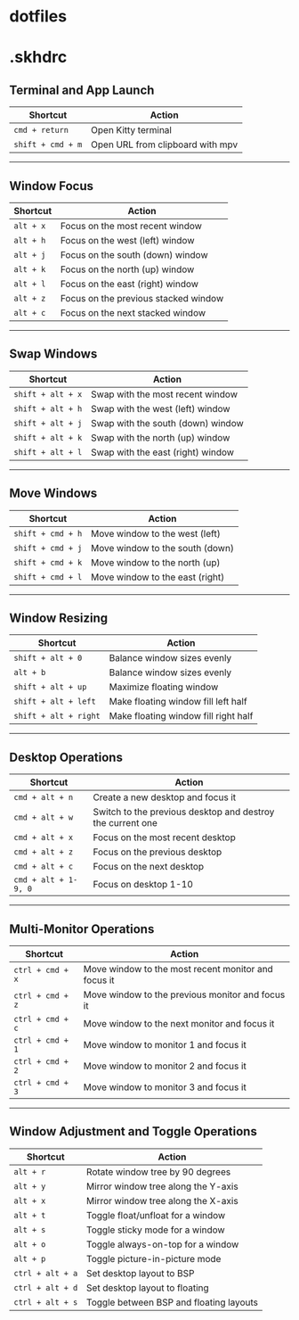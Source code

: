 # dotfiles

# .skhdrc

## Terminal and App Launch

| **Shortcut**      | **Action**                       |
| ----------------- | -------------------------------- |
| `cmd + return`    | Open Kitty terminal              |
| `shift + cmd + m` | Open URL from clipboard with mpv |

---

## Window Focus

| **Shortcut** | **Action**                           |
| ------------ | ------------------------------------ |
| `alt + x`    | Focus on the most recent window      |
| `alt + h`    | Focus on the west (left) window      |
| `alt + j`    | Focus on the south (down) window     |
| `alt + k`    | Focus on the north (up) window       |
| `alt + l`    | Focus on the east (right) window     |
| `alt + z`    | Focus on the previous stacked window |
| `alt + c`    | Focus on the next stacked window     |

---

## Swap Windows

| **Shortcut**      | **Action**                        |
| ----------------- | --------------------------------- |
| `shift + alt + x` | Swap with the most recent window  |
| `shift + alt + h` | Swap with the west (left) window  |
| `shift + alt + j` | Swap with the south (down) window |
| `shift + alt + k` | Swap with the north (up) window   |
| `shift + alt + l` | Swap with the east (right) window |

---

## Move Windows

| **Shortcut**      | **Action**                      |
| ----------------- | ------------------------------- |
| `shift + cmd + h` | Move window to the west (left)  |
| `shift + cmd + j` | Move window to the south (down) |
| `shift + cmd + k` | Move window to the north (up)   |
| `shift + cmd + l` | Move window to the east (right) |

---

## Window Resizing

| **Shortcut**          | **Action**                           |
| --------------------- | ------------------------------------ |
| `shift + alt + 0`     | Balance window sizes evenly          |
| `alt + b`             | Balance window sizes evenly          |
| `shift + alt + up`    | Maximize floating window             |
| `shift + alt + left`  | Make floating window fill left half  |
| `shift + alt + right` | Make floating window fill right half |

---

## Desktop Operations

| **Shortcut**         | **Action**                                                 |
| -------------------- | ---------------------------------------------------------- |
| `cmd + alt + n`      | Create a new desktop and focus it                          |
| `cmd + alt + w`      | Switch to the previous desktop and destroy the current one |
| `cmd + alt + x`      | Focus on the most recent desktop                           |
| `cmd + alt + z`      | Focus on the previous desktop                              |
| `cmd + alt + c`      | Focus on the next desktop                                  |
| `cmd + alt + 1-9, 0` | Focus on desktop 1-10                                      |

---

## Multi-Monitor Operations

| **Shortcut**     | **Action**                                          |
| ---------------- | --------------------------------------------------- |
| `ctrl + cmd + x` | Move window to the most recent monitor and focus it |
| `ctrl + cmd + z` | Move window to the previous monitor and focus it    |
| `ctrl + cmd + c` | Move window to the next monitor and focus it        |
| `ctrl + cmd + 1` | Move window to monitor 1 and focus it               |
| `ctrl + cmd + 2` | Move window to monitor 2 and focus it               |
| `ctrl + cmd + 3` | Move window to monitor 3 and focus it               |

---

## Window Adjustment and Toggle Operations

| **Shortcut**     | **Action**                              |
| ---------------- | --------------------------------------- |
| `alt + r`        | Rotate window tree by 90 degrees        |
| `alt + y`        | Mirror window tree along the Y-axis     |
| `alt + x`        | Mirror window tree along the X-axis     |
| `alt + t`        | Toggle float/unfloat for a window       |
| `alt + s`        | Toggle sticky mode for a window         |
| `alt + o`        | Toggle always-on-top for a window       |
| `alt + p`        | Toggle picture-in-picture mode          |
| `ctrl + alt + a` | Set desktop layout to BSP               |
| `ctrl + alt + d` | Set desktop layout to floating          |
| `ctrl + alt + s` | Toggle between BSP and floating layouts |
